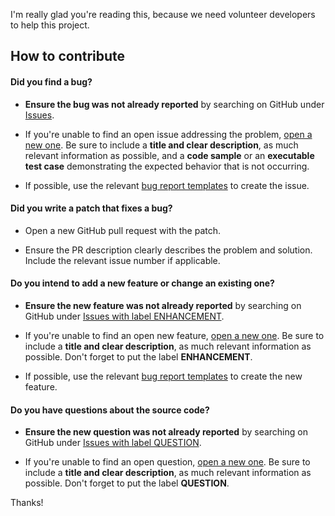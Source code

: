 I'm really glad you're reading this, because we need volunteer developers to help this project.

## How to contribute

#### **Did you find a bug?**

* **Ensure the bug was not already reported** by searching on GitHub under [Issues](https://github.com/ricardodorosario/react-horizontal-stacked-bar-chart/issues).

* If you're unable to find an open issue addressing the problem, [open a new one](https://github.com/ricardodorosario/react-horizontal-stacked-bar-chart/issues/new/choose). Be sure to include a **title and clear description**, as much relevant information as possible, and a **code sample** or an **executable test case** demonstrating the expected behavior that is not occurring.

* If possible, use the relevant [bug report templates](https://github.com/ricardodorosario/react-horizontal-stacked-bar-chart/blob/master/.github/ISSUE_TEMPLATE/bug_report.md) to create the issue.

#### **Did you write a patch that fixes a bug?**

* Open a new GitHub pull request with the patch.

* Ensure the PR description clearly describes the problem and solution. Include the relevant issue number if applicable.

#### **Do you intend to add a new feature or change an existing one?**

* **Ensure the new feature was not already reported** by searching on GitHub under [Issues with label ENHANCEMENT](https://github.com/ricardodorosario/react-horizontal-stacked-bar-chart/labels/enhancement).

* If you're unable to find an open new feature, [open a new one](https://github.com/ricardodorosario/react-horizontal-stacked-bar-chart/issues/new/choose). Be sure to include a **title and clear description**, as much relevant information as possible. Don't forget to put the label **ENHANCEMENT**.

* If possible, use the relevant [bug report templates](https://github.com/ricardodorosario/react-horizontal-stacked-bar-chart/blob/master/.github/ISSUE_TEMPLATE/feature_request.md) to create the new feature.

#### **Do you have questions about the source code?**

* **Ensure the new question was not already reported** by searching on GitHub under [Issues with label QUESTION](https://github.com/ricardodorosario/react-horizontal-stacked-bar-chart/labels/question).

* If you're unable to find an open question, [open a new one](https://github.com/ricardodorosario/react-horizontal-stacked-bar-chart/issues/new/choose). Be sure to include a **title and clear description**, as much relevant information as possible. Don't forget to put the label **QUESTION**.


Thanks!
